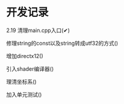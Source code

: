 # 开发记录

2.19 清理main.cpp入口(✔)

修理string的const以及string转成utf32的方式()

增加directx12()

引入shader编译器()

理清坐标系()

加入单元测试()
